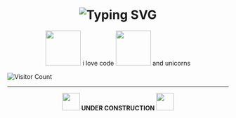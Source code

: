 

<!-- README.md -->
<h1 align="center">
  <img src="https://readme-typing-svg.demolab.com?font=Press+Start+2P&size=30&pause=1000&color=00FFFF&center=true&vCenter=true&width=900&lines=WELCOME+TO+MY+GITHUB+PROFILE!" alt="Typing SVG" />
</h1>

<p align="center">
  <img src="https://media.giphy.com/media/JIX9t2j0ZTN9S/giphy.gif" width="80">
  i love code
  <img src="https://media.giphy.com/media/l0MYt5jPR6QX5pnqM/giphy.gif" width="80">
  and unicorns
</p>



![Visitor Count](https://komarev.com/ghpvc/?username=MIRFANY&color=ff69b4&style=flat-square)


---

<p align="center">
  <img src="https://c.tenor.com/I6kN-6X7nhAAAAAj/loading-buffering.gif" width="40">
  <b>UNDER CONSTRUCTION</b>
  <img src="https://c.tenor.com/I6kN-6X7nhAAAAAj/loading-buffering.gif" width="40">
</p>



<!---
MIRFANY/MIRFANY is a ✨ special ✨ repository because its `README.md` (this file) appears on your GitHub profile.
You can click the Preview link to take a look at your changes.
--->
